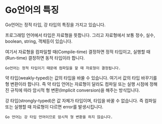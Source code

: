 Go언어의 특징
===

Go언어는 정적 타입, 강 타입의 특징을 가지고 있습니다.

프로그래밍 언어에서 타입은 자료형을 뜻합니다. 그리고 자료형에서 보통 정수, 실수, boolean, string, 객체등이 있습니다.

여기서 자료형을 컴파일할 때(Compile-time) 결정하면 정적 타입이고, 실행할 때(Run-time) 결정하면 동적 타입이라 합니다.

`Go언어는 정적 타입이기 때문에 컴파일을 할 때 자료형이 결정됩니다.`

약 타입(weakly-typed)는 값의 타입을 바쑬 수 있습니다. 여기서 값의 타입 바꾸기를 형 변환이라 합니다. 즉 약 타입 언어는 자료형이 달라도 컴파일 또는 실행 시점에 정해진 규칙에 따라 암시적 형 변환(Implicit conversion)을 해주는 방식입니다.

강 타입(strongly-typed)은 값 자체가 타입이며, 타입을 바꿀 수 없습니다. 즉 컴파일 또는 실행할 때 자료형이 다르면 error를 발생시킵니다.

`Go 언어는 강 타입 언어이므로 암시적 형 변환을 하지 않습니다.`



